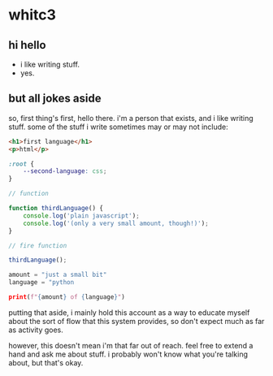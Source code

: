 # whitc3

## hi hello

* i like writing stuff.
* yes.

## but all jokes aside

so, first thing's first, hello there. i'm a person that exists, and i like writing stuff. some of the stuff i write sometimes may or may not include:

```html
<h1>first language</h1>
<p>html</p>
```

```css
:root {
    --second-language: css;
}
```

```js
// function

function thirdLanguage() {
    console.log('plain javascript');
    console.log('(only a very small amount, though!)');
}

// fire function

thirdLanguage();
```

```py
amount = "just a small bit"
language = "python

print(f"{amount} of {language}")
```

putting that aside, i mainly hold this account as a way to educate myself about the sort of flow that this system provides, so don't expect much as far as activity goes.

however, this doesn't mean i'm that far out of reach. feel free to extend a hand and ask me about stuff. i probably won't know what you're talking about, but that's okay.